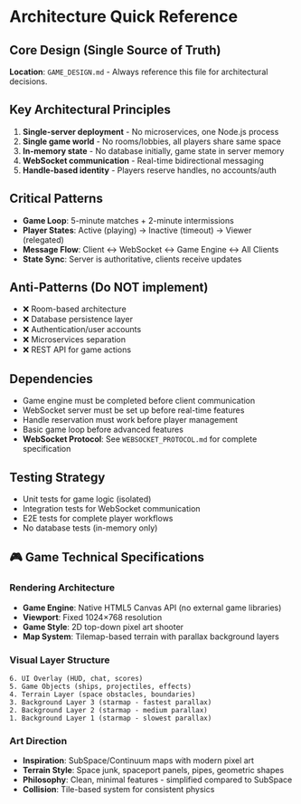 # Architecture Quick Reference

## Core Design (Single Source of Truth)
**Location**: `GAME_DESIGN.md` - Always reference this file for architectural decisions.

## Key Architectural Principles
1. **Single-server deployment** - No microservices, one Node.js process
2. **Single game world** - No rooms/lobbies, all players share same space
3. **In-memory state** - No database initially, game state in server memory
4. **WebSocket communication** - Real-time bidirectional messaging
5. **Handle-based identity** - Players reserve handles, no accounts/auth

## Critical Patterns
- **Game Loop**: 5-minute matches + 2-minute intermissions
- **Player States**: Active (playing) → Inactive (timeout) → Viewer (relegated)
- **Message Flow**: Client ↔ WebSocket ↔ Game Engine ↔ All Clients
- **State Sync**: Server is authoritative, clients receive updates

## Anti-Patterns (Do NOT implement)
- ❌ Room-based architecture
- ❌ Database persistence layer
- ❌ Authentication/user accounts
- ❌ Microservices separation
- ❌ REST API for game actions

## Dependencies
- Game engine must be completed before client communication
- WebSocket server must be set up before real-time features
- Handle reservation must work before player management
- Basic game loop before advanced features
- **WebSocket Protocol**: See `WEBSOCKET_PROTOCOL.md` for complete specification

## Testing Strategy
- Unit tests for game logic (isolated)
- Integration tests for WebSocket communication
- E2E tests for complete player workflows
- No database tests (in-memory only)

## 🎮 Game Technical Specifications

### Rendering Architecture
- **Game Engine**: Native HTML5 Canvas API (no external game libraries)
- **Viewport**: Fixed 1024×768 resolution
- **Game Style**: 2D top-down pixel art shooter
- **Map System**: Tilemap-based terrain with parallax background layers

### Visual Layer Structure
```
6. UI Overlay (HUD, chat, scores)
5. Game Objects (ships, projectiles, effects)  
4. Terrain Layer (space obstacles, boundaries)
3. Background Layer 3 (starmap - fastest parallax)
2. Background Layer 2 (starmap - medium parallax)
1. Background Layer 1 (starmap - slowest parallax)
```

### Art Direction
- **Inspiration**: SubSpace/Continuum maps with modern pixel art
- **Terrain Style**: Space junk, spaceport panels, pipes, geometric shapes
- **Philosophy**: Clean, minimal features - simplified compared to SubSpace
- **Collision**: Tile-based system for consistent physics
